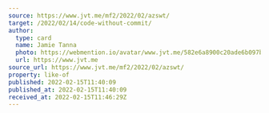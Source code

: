 ```yaml
---
source: https://www.jvt.me/mf2/2022/02/azswt/
target: /2022/02/14/code-without-commit/
author:
  type: card
  name: Jamie Tanna
  photo: https://webmention.io/avatar/www.jvt.me/582e6a8900c20ade6b097bfa1d87e8b808f61dd5a83e457e371d5b1ead35cb17.png
  url: https://www.jvt.me
source_url: https://www.jvt.me/mf2/2022/02/azswt/
property: like-of
published: 2022-02-15T11:40:09
published_at: 2022-02-15T11:40:09
received_at: 2022-02-15T11:46:29Z
---
```


